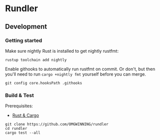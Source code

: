# Rundler

## Development

### Getting started

Make sure nightly Rust is installed to get nightly rustfmt:
```
rustup toolchain add nightly
```
Enable githooks to automatically run rustfmt on commit. Or don't, but then
you'll need to run `cargo +nightly fmt` yourself before you can merge.
```
git config core.hooksPath .githooks
```

### Build & Test

Prerequisites:

* [Rust & Cargo](https://rustup.rs/)

```
git clone https://github.com/OMGWINNING/rundler
cd rundler
cargo test --all
```

